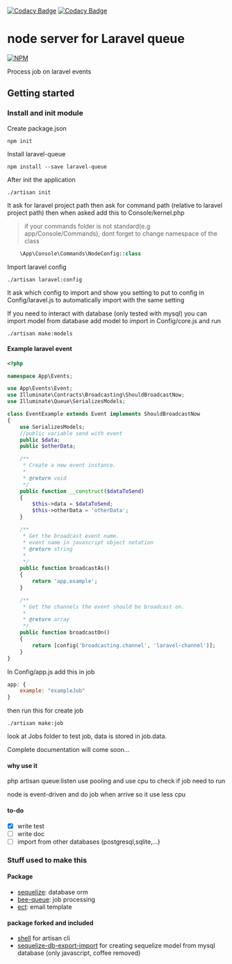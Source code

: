 [![Codacy Badge](https://api.codacy.com/project/badge/Grade/83770719db9d4480a1f2162c3399c325)](https://www.codacy.com/app/icfr/laravel-node-queue_2?utm_source=github.com&amp;utm_medium=referral&amp;utm_content=artis-auxilium/laravel-node-queue&amp;utm_campaign=Badge_Grade)
[![Codacy Badge](https://api.codacy.com/project/badge/Coverage/83770719db9d4480a1f2162c3399c325)](https://www.codacy.com/app/icfr/laravel-node-queue_2?utm_source=github.com&utm_medium=referral&utm_content=artis-auxilium/laravel-node-queue&utm_campaign=Badge_Coverage)

# node server for Laravel queue

[![NPM](https://nodei.co/npm/laravel-queue.png)](https://nodei.co/npm/laravel-queue/)

Process job on laravel events

## Getting started

### Install and init module

Create package.json

```
npm init
```

Install laravel-queue

```
npm install --save laravel-queue
```

After init the application

```
./artisan init
```

It ask for laravel project path then ask for command path
(relative to laravel project path)
then when asked add this to Console/kernel.php
> if your commands folder is not standard(e.g app/Console/Commands),
dont forget to change namespace of the class

```php
    \App\Console\Commands\NodeConfig::class
```

Import laravel config

```
./artisan laravel:config
```

It ask which config to import and show you setting to put
to config in Config/laravel.js to automatically import with the same setting

If you need to interact with database (only tested with mysql)
you can import model from database
add model to import in Config/core.js and run

```
./artisan make:models
```

#### Example laravel event

```php
<?php

namespace App\Events;

use App\Events\Event;
use Illuminate\Contracts\Broadcasting\ShouldBroadcastNow;
use Illuminate\Queue\SerializesModels;

class EventExample extends Event implements ShouldBroadcastNow
{
    use SerializesModels;
    //public variable send with event
    public $data;
    public $otherData;

    /**
     * Create a new event instance.
     *
     * @return void
     */
    public function __construct($dataToSend)
    {
        $this->data = $dataToSend;
        $this->otherData = 'otherData';
    }

    /**
     * Get the broadcast event name.
     * event name in javascript object notation
     * @return string
     *
     */
    public function broadcastAs()
    {
        return 'app.example';
    }

    /**
     * Get the channels the event should be broadcast on.
     *
     * @return array
     */
    public function broadcastOn()
    {
        return [config('broadcasting.channel', 'laravel-channel')];
    }
}
```

In Config/app.js add this in job

```javascript
app: {
    example: "exampleJob"
}
```

then run this for create job

```
./artisan make:job
```

look at Jobs folder to test job, data is stored in job.data.

Complete documentation will come soon...

#### why use it

php artisan queue:listen use pooling and use cpu to check if job need to run

node is event-driven and do job when arrive so it use less cpu

#### to-do

- [x] write test
- [ ] write doc
- [ ] import from other databases (postgresql,sqlite,...)

### Stuff used to make this

#### Package

- [sequelize]: database orm
- [bee-queue]: job processing
- [ect]: email template

#### package forked and included

- [shell] for artisan cli
- [sequelize-db-export-import] for creating sequelize model from mysql database
 (only javascript, coffee removed)

[sequelize]:http://docs.sequelizejs.com/en/v3/
[bee-queue]:https://github.com/LewisJEllis/bee-queue
[ect]:http://softwaremaniacs.org/soft/highlight/en/
[shell]:https://github.com/wdavidw/node-shell
[sequelize-db-export-import]:https://github.com/boiawang/sequelize-db-export-import
